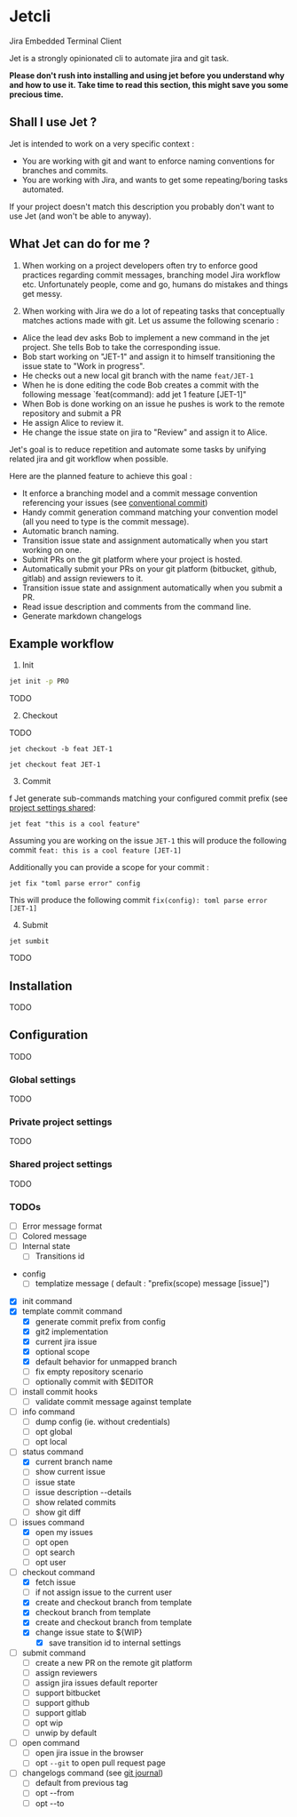 # Jetcli
Jira Embedded Terminal Client

Jet is a strongly opinionated cli to automate jira and git task.

**Please don't rush into installing and using jet before you understand why and how to use it. Take time to read this 
section, this might save you some precious time.** 

## Shall I use Jet ? 

Jet is intended to work on a very specific context : 
- You are working with git and want to enforce naming conventions for branches and commits.
- You are working with Jira, and wants to get some repeating/boring tasks automated.

If your project doesn't match this description you probably don't want to use Jet (and won't be able to anyway). 

## What Jet can do for me ? 

1. When working on a project developers often try to enforce good practices regarding commit messages, 
branching model Jira workflow etc. Unfortunately people, come and go, humans do mistakes and things get messy.

2. When working with Jira we do a lot of repeating tasks that conceptually matches actions made with git. 
Let us assume the following scenario :

- Alice the lead dev asks Bob to implement a new command in the jet project. She tells Bob to take the corresponding issue. 
- Bob start working on "JET-1" and assign it to himself transitioning the issue state to "Work in progress".
- He checks out a new local git branch with the name `feat/JET-1` 
- When he is done editing the code Bob creates a commit with the following message `feat(command): add jet 1 feature [JET-1]"
- When Bob is done working on an issue he pushes is work to the remote repository and submit a PR
- He assign Alice to review it.
- He change the issue state on jira to "Review" and assign it to Alice.

Jet's goal is to reduce repetition and automate some tasks by unifying related jira and git workflow when possible. 

Here are the planned feature to achieve this goal : 
- It enforce a branching model and a commit message convention referencing your issues 
(see [conventional commit](https://www.conventionalcommits.org/en/v1.0.0/))
- Handy commit generation command matching your convention model (all you need to type is the commit message).
- Automatic branch naming.
- Transition issue state and assignment automatically when you start working on one. 
- Submit PRs on the git platform where your project is hosted. 
- Automatically submit your PRs on your git platform (bitbucket, github, gitlab) and assign reviewers to it. 
- Transition issue state and assignment automatically when you submit a PR. 
- Read issue description and comments from the command line. 
- Generate markdown changelogs

## Example workflow

1. Init

```sh
jet init -p PRO
```

TODO
 
2. Checkout 

TODO 

```shell script
jet checkout -b feat JET-1
``` 

```shell script
jet checkout feat JET-1
``` 

3. Commit

f
Jet generate sub-commands matching your configured commit prefix (see [project settings shared](#shared-project-settings):

```shell script
jet feat "this is a cool feature"
```
Assuming you are working on the issue `JET-1` this will produce the following commit `feat: this is a cool feature [JET-1]`

Additionally you can provide a scope for your commit :

```shell script
jet fix "toml parse error" config
```

This will produce the following commit `fix(config): toml parse error [JET-1]`

4. Submit 

```shell script
jet sumbit
```

TODO



## Installation
TODO
## Configuration
TODO
### Global settings
TODO
### Private project settings
TODO
### Shared project settings
TODO


### TODOs

- [ ] Error message format 
- [ ] Colored message
- [ ] Internal state
    - [ ] Transitions id
- config
    - [ ] templatize message ( default : "prefix(scope) message  \[issue\]")
- [x] init command
- [x] template commit command
    - [x] generate commit prefix from config
    - [x] git2 implementation
    - [x] current jira issue
    - [x] optional scope
    - [x] default behavior for unmapped branch
    - [ ] fix empty repository scenario
    - [ ] optionally commit with $EDITOR
- [ ] install commit hooks
    - [ ] validate commit message against template
- [ ] info command
    - [ ] dump config (ie. without credentials)
    - [ ] opt global
    - [ ] opt local
- [ ] status command
    - [x] current branch name
    - [ ] show current issue
    - [ ] issue state
    - [ ] issue description --details
    - [ ] show related commits
    - [ ] show git diff
- [ ] issues command
    - [x] open my issues
    - [ ] opt open
    - [ ] opt search
    - [ ] opt user
- [ ] checkout command
    - [x] fetch issue
    - [ ] if not assign issue to the current user 
    - [x] create and checkout branch from template
    - [x] checkout branch from template
    - [x] create and checkout branch from template
    - [x] change issue state to ${WIP}
        - [x] save transition id to internal settings
- [ ] submit command
    - [ ] create a new PR on the remote git platform
    - [ ] assign reviewers
    - [ ] assign jira issues default reporter
    - [ ] support bitbucket
    - [ ] support github
    - [ ] support gitlab
    - [ ] opt wip
    - [ ] unwip by default
- [ ] open command 
    - [ ] open jira issue in the browser
    - [ ] opt `--git` to open pull request page
- [ ] changelogs command (see [git journal](https://github.com/saschagrunert/git-journal))
    - [ ] default from previous tag
    - [ ] opt --from 
    - [ ] opt --to
